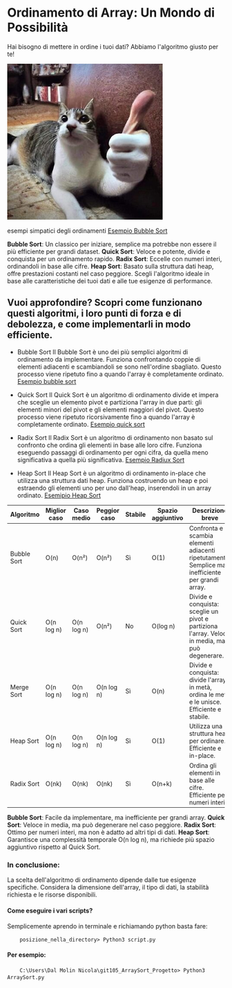 

# **Ordinamento di Array: Un Mondo di Possibilità**
Hai bisogno di mettere in ordine i tuoi dati? Abbiamo l'algoritmo giusto per te!

![Tipico uttilizzatore di sort](/tipico_uttilizzatore_di_sort.jpg)

esempi simpatici degli ordinamenti [Esempio Bubble Sort](https://youtu.be/kPRA0W1kECg?si=Ij753jlQVH9xHv2T)

**Bubble Sort**: Un classico per iniziare, semplice ma potrebbe non essere il più efficiente per grandi dataset.
**Quick Sort**: Veloce e potente, divide e conquista per un ordinamento rapido.
**Radix Sort**: Eccelle con numeri interi, ordinandoli in base alle cifre.
**Heap Sort**: Basato sulla struttura dati heap, offre prestazioni costanti nel caso peggiore.
Scegli l'algoritmo ideale in base alle caratteristiche dei tuoi dati e alle tue esigenze di performance.

## Vuoi approfondire? Scopri come funzionano questi algoritmi, i loro punti di forza e di debolezza, e come implementarli in modo efficiente.

- Bubble Sort
Il Bubble Sort è uno dei più semplici algoritmi di ordinamento da implementare. Funziona confrontando coppie di elementi adiacenti e scambiandoli se sono nell'ordine sbagliato. Questo processo viene ripetuto fino a quando l'array è completamente ordinato.
[Esempio bubble sort](https://youtu.be/g_xesqdQqvA?si=-bXL-6DHBV97CUcD)


- Quick Sort
Il Quick Sort è un algoritmo di ordinamento divide et impera che sceglie un elemento pivot e partiziona l'array in due parti: gli elementi minori del pivot e gli elementi maggiori del pivot. Questo processo viene ripetuto ricorsivamente fino a quando l'array è completamente ordinato.
[Esempio quick sort](https://youtu.be/kFeXwkgnQ9U?si=5xTt2UPDFpLF8jQH)

- Radix Sort
Il Radix Sort è un algoritmo di ordinamento non basato sul confronto che ordina gli elementi in base alle loro cifre. Funziona eseguendo passaggi di ordinamento per ogni cifra, da quella meno significativa a quella più significativa.
[Esempio Radiux Sort](https://youtu.be/BVGRgTALQ44?si=oK5Rh5Cm7TWZFuVY)

- Heap Sort
Il Heap Sort è un algoritmo di ordinamento in-place che utilizza una struttura dati heap. Funziona costruendo un heap e poi estraendo gli elementi uno per uno dall'heap, inserendoli in un array ordinato.
[Esemipio Heap Sort](https://www.youtube.com/watch?v=MtQL_ll5KhQ)


| Algoritmo | Miglior caso | Caso medio | Peggior caso | Stabile | Spazio aggiuntivo | Descrizione breve |
|---|---|---|---|---|---|---|
| Bubble Sort | O(n) | O(n²) | O(n²) | Sì | O(1) | Confronta e scambia elementi adiacenti ripetutamente. Semplice ma inefficiente per grandi array. |
| Quick Sort | O(n log n) | O(n log n) | O(n²) | No | O(log n) | Divide e conquista: sceglie un pivot e partiziona l'array. Veloce in media, ma può degenerare. |
| Merge Sort | O(n log n) | O(n log n) | O(n log n) | Sì | O(n) | Divide e conquista: divide l'array in metà, ordina le metà e le unisce. Efficiente e stabile. |
| Heap Sort | O(n log n) | O(n log n) | O(n log n) | Sì | O(1) | Utilizza una struttura heap per ordinare. Efficiente e in-place. |
| Radix Sort | O(nk) | O(nk) | O(nk) | Sì | O(n+k) | Ordina gli elementi in base alle cifre. Efficiente per numeri interi. |


**Bubble Sort**: Facile da implementare, ma inefficiente per grandi array.
**Quick Sort**: Veloce in media, ma può degenerare nel caso peggiore.
**Radix Sort**: Ottimo per numeri interi, ma non è adatto ad altri tipi di dati.
**Heap Sort**: Garantisce una complessità temporale O(n log n), ma richiede più spazio aggiuntivo rispetto al Quick Sort.

### In conclusione:

La scelta dell'algoritmo di ordinamento dipende dalle tue esigenze specifiche. Considera la dimensione dell'array, il tipo di dati, la stabilità richiesta e le risorse disponibili.


#### Come eseguire i vari scripts?

Semplicemente aprendo in terminale e richiamando python basta fare:

```
    posizione_nella_directory> Python3 script.py
```

#### Per esempio:
    
```
    C:\Users\Dal Molin Nicola\git105_ArraySort_Progetto> Python3 ArraySort.py
```